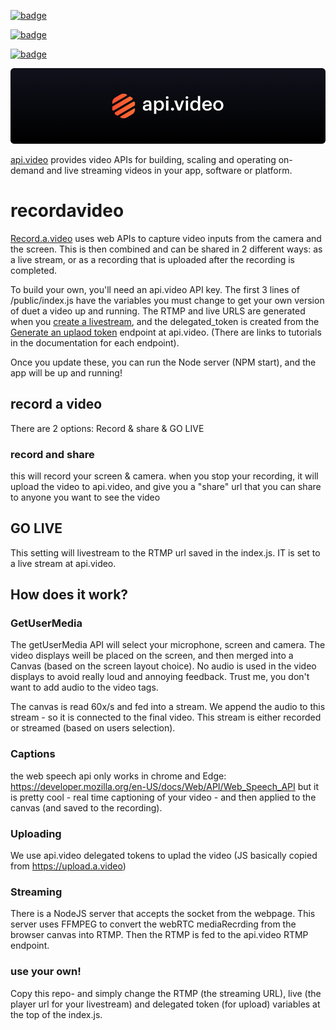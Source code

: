

[![badge](https://img.shields.io/twitter/follow/api_video?style=social)](https://twitter.com/intent/follow?screen_name=api_video)

[![badge](https://img.shields.io/github/stars/apivideo/recordavideo?style=social)](https://github.com/apivideo/recordavideo)

[![badge](https://img.shields.io/discourse/topics?server=https%3A%2F%2Fcommunity.api.video)](https://community.api.video)

![](https://github.com/apivideo/API_OAS_file/blob/master/apivideo_banner.png)

[api.video](https://api.video) provides video APIs for building, scaling and operating on-demand and live streaming videos in your app, software or platform. 

# recordavideo

[Record.a.video](https://record.a.video) uses web APIs to capture video inputs from the camera and the screen. This is then combined and can be shared in 2 different ways: as a live stream, or as a recording that is uploaded after the recording is completed.


To build your own, you'll need an api.video API key.  The first 3 lines of /public/index.js have the variables you must change to get your own version of duet a video up and running. The RTMP and live URLS are generated when you [create a livestream](https://docs.api.video/reference/post_live-streams), and the delegated_token is created from the [Generate an uplaod token](https://docs.api.video/reference/post_upload-tokens) endpoint at api.video.  (There are links to tutorials in the documentation for each endpoint).

Once you update these, you can run the Node server (NPM start), and the app will be up and running!

## record a video

There are 2 options:  Record & share & GO LIVE


### record and share

this will record your screen & camera.  when you stop your recording, it will upload the video to api.video, and give you a "share" url that you can share to anyone you want to see the video

## GO LIVE

This setting will livestream to the RTMP url saved in the index.js.  IT is set to a live stream at api.video.

## How does it work?

### GetUserMedia

The getUserMedia API will select your microphone, screen and camera. The video displays weill be placed on the screen, and then merged into a Canvas (based on the screen layout choice).  No audio is used in the video displays to avoid really loud and annoying feedback.  Trust me, you don't want to add audio to the video tags.

The canvas is read 60x/s and fed into a stream.  We append the audio to this stream - so it is connected to the final video. This stream is either recorded or streamed (based on users selection).

### Captions

the web speech api only works in chrome and Edge:
https://developer.mozilla.org/en-US/docs/Web/API/Web_Speech_API
but it is pretty cool - real time captioning of your video - and then applied to the canvas (and saved to the recording).


### Uploading

We use api.video delegated tokens  to uplad the video (JS basically copied from https://upload.a.video)

### Streaming

There is a NodeJS server that accepts the socket from the webpage.  This server uses FFMPEG to convert the webRTC mediaRecrding from the browser canvas into RTMP.  Then the RTMP is fed to the api.video RTMP endpoint.

### use your own!

Copy this repo- and simply change the RTMP (the streaming URL), live (the player url for your livestream) and delegated token (for upload) variables at the top of the index.js.

